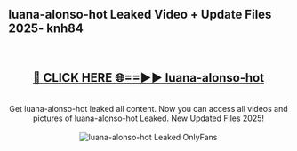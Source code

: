 <h2>luana-alonso-hot Leaked Video + Update Files 2025- knh84</h2>
<br>
<div align="center">
<h2><a href="https://libra.edu.pl?luana-alonso-hot" rel="nofollow">🔴 CLICK HERE 🌐==►► luana-alonso-hot</a></h2>
<br>
Get luana-alonso-hot leaked all content. Now you can access all videos and pictures of luana-alonso-hot Leaked. New Updated Files 2025!
<br>
<br>
<a href="https://libra.edu.pl?luana-alonso-hot" rel="nofollow" data-target="animated-image.originalLink"><img src="https://i.ibb.co.com/WyWwxjT/player-gif2.gif" alt="luana-alonso-hot Leaked OnlyFans" style="max-width: 100%; display: inline-block;" data-target="animated-image.originalImage"></a>
</div>
<br>